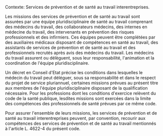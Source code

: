 Contexte: Services de prévention et de santé au travail interentreprises.

Les missions des services de prévention et de santé au travail sont assurées par une équipe pluridisciplinaire de santé au travail comprenant des médecins du travail, des collaborateurs médecins, des internes en médecine du travail, des intervenants en prévention des risques professionnels et des infirmiers. Ces équipes peuvent être complétées par des auxiliaires médicaux disposant de compétences en santé au travail, des assistants de services de prévention et de santé au travail et des professionnels recrutés après avis des médecins du travail. Les médecins du travail assurent ou délèguent, sous leur responsabilité, l'animation et la coordination de l'équipe pluridisciplinaire.

Un décret en Conseil d'Etat précise les conditions dans lesquelles le médecin du travail peut déléguer, sous sa responsabilité et dans le respect du projet de service pluriannuel, certaines missions prévues au présent titre aux membres de l'équipe pluridisciplinaire disposant de la qualification nécessaire. Pour les professions dont les conditions d'exercice relèvent du code de la santé publique, lesdites missions sont exercées dans la limite des compétences des professionnels de santé prévues par ce même code.

Pour assurer l'ensemble de leurs missions, les services de prévention et de santé au travail interentreprises peuvent, par convention, recourir aux compétences des services de prévention et de santé au travail mentionnés à l'article L. 4622-4 du présent code.